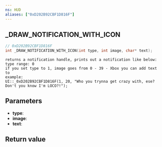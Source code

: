 ```yaml
---
ns: HUD
aliases: ["0xD202B92CBF1D816F"]
---
```

## _DRAW_NOTIFICATION_WITH_ICON

```c
// 0xD202B92CBF1D816F
int _DRAW_NOTIFICATION_WITH_ICON(int type, int image, char* text);
```

```
returns a notification handle, prints out a notification like below:  
type range: 0   
if you set type to 1, image goes from 0 - 39 - Xbox you can add text to  
example:   
UI::_0xD202B92CBF1D816F(1, 20, "Who you trynna get crazy with, ese? Don't you know I'm LOCO?!");  
```

## Parameters
* **type**: 
* **image**: 
* **text**: 

## Return value
